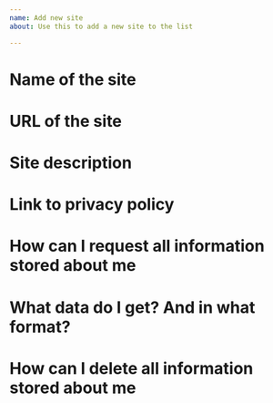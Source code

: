```yaml
---
name: Add new site
about: Use this to add a new site to the list

---
```


# Name of the site

# URL of the site

# Site description

# Link to privacy policy

# How can I request all information stored about me

# What data do I get? And in what format?

# How can I delete all information stored about me
